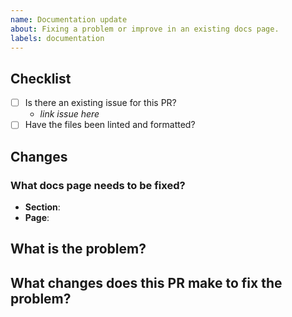 ```yaml
---
name: Documentation update
about: Fixing a problem or improve in an existing docs page.
labels: documentation
---
```


<!--
    Thank you for contributing to our project!
    Provide a description of your changes below and a general summary in the title.
    Please look at the following checklist to ensure that your PR can be accepted quickly:
-->

## Checklist

- [ ] Is there an existing issue for this PR?
  - _link issue here_
- [ ] Have the files been linted and formatted?

## Changes

### What docs page needs to be fixed?

- **Section**:
- **Page**:

## What is the problem?

## What changes does this PR make to fix the problem?
